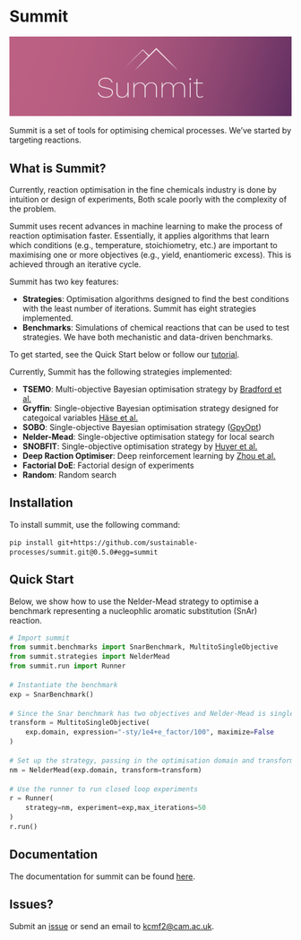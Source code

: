 # Summit
![summit_banner](docs/source/_static/banner_4.png)

Summit is a set of tools for optimising chemical processes. We’ve started by targeting reactions.

## What is Summit?
Currently, reaction optimisation in the fine chemicals industry is done by intuition or design of experiments,  Both scale poorly with the complexity of the problem. 

Summit uses recent advances in machine learning to make the process of reaction optimisation faster. Essentially, it applies algorithms that learn which conditions (e.g., temperature, stoichiometry, etc.) are important to maximising one or more objectives (e.g., yield, enantiomeric excess). This is achieved through an iterative cycle.

Summit has two key features:

- **Strategies**: Optimisation algorithms designed to find the best conditions with the least number of iterations. Summit has eight strategies implemented.
- **Benchmarks**: Simulations of chemical reactions that can be used to test strategies. We have both mechanistic and data-driven benchmarks.

To get started, see the Quick Start below or follow our [tutorial](https://gosummit.readthedocs.io/en/latest/tutorial.html). 

Currently, Summit has the following strategies implemented:

- **TSEMO**: Multi-objective Bayesian optimisation strategy by [Bradford et al.]()
- **Gryffin**: Single-objective Bayesian optimisation strategy designed for categoical variables [Häse et al.](https://arxiv.org/abs/2003.12127)
- **SOBO**: Single-objective Bayesian optimisation strategy ([GpyOpt](https://gpyopt.readthedocs.io/))
- **Nelder-Mead**: Single-objective optimisation stategy for local search
- **SNOBFIT**: Single-objective optimisation strategy by [Huyer et al.](https://www.mat.univie.ac.at/~neum/ms/snobfit.pdf)
- **Deep Raction Optimiser**: Deep reinforcement learning by [Zhou et al.](https://pubs.acs.org/doi/10.1021/acscentsci.7b00492)
- **Factorial DoE**: Factorial design of experiments
- **Random**: Random search

## Installation

To install summit, use the following command:

```pip install git+https://github.com/sustainable-processes/summit.git@0.5.0#egg=summit```

## Quick Start

Below, we show how to use the Nelder-Mead  strategy  to optimise a benchmark representing a nucleophlic aromatic substitution (SnAr) reaction.
```python
# Import summit
from summit.benchmarks import SnarBenchmark, MultitoSingleObjective
from summit.strategies import NelderMead
from summit.run import Runner

# Instantiate the benchmark
exp = SnarBenchmark()

# Since the Snar benchmark has two objectives and Nelder-Mead is single objective, we need a multi-to-single objective transform
transform = MultitoSingleObjective(
    exp.domain, expression="-sty/1e4+e_factor/100", maximize=False
)

# Set up the strategy, passing in the optimisation domain and transform
nm = NelderMead(exp.domain, transform=transform)

# Use the runner to run closed loop experiments
r = Runner(
    strategy=nm, experiment=exp,max_iterations=50
)
r.run()
```

## Documentation

The documentation for summit can be found [here](https://gosummit.readthedocs.io/en/latest/index.html).


## Issues?
Submit an [issue](https://github.com/sustainable-processes/summit/issues) or send an email to kcmf2@cam.ac.uk.

